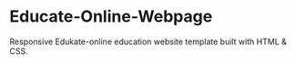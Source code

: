 # Educate-Online-Webpage
Responsive Edukate-online education website template built with HTML &amp; CSS.
